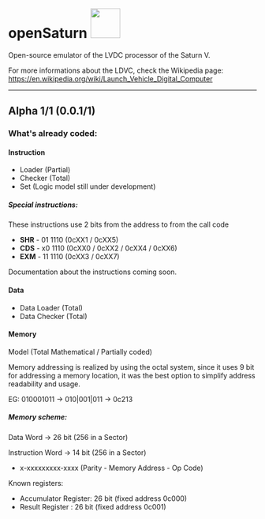 # openSaturn <img src="https://i.ibb.co/H708hk5/square-open-Saturn.png" width="60" height="60">

Open-source emulator of the LVDC processor of the Saturn V.


For more informations about the LDVC, check the Wikipedia page: https://en.wikipedia.org/wiki/Launch_Vehicle_Digital_Computer

---
## Alpha 1/1 (0.0.1/1)

### What's already coded:
  #### Instruction
  * Loader (Partial)
  * Checker (Total)
  * Set (Logic model still under development)
  
  ##### Special instructions:
  These instructions use 2 bits from the address to from the call code
  * **SHR** - 01 1110 (0cXX1 / 0cXX5)
  * **CDS** - x0 1110 (0cXX0 / 0cXX2 / 0cXX4 / 0cXX6)
  * **EXM** - 11 1110 (0cXX3 / 0cXX7)
  
  Documentation about the instructions coming soon.
   
  #### Data
  * Data Loader (Total)
  * Data Checker (Total)

  #### Memory
  Model (Total Mathematical / Partially coded)
  
  Memory addressing is realized by using the octal system, since it uses 9 bit for addressing a memory location, it was the best option to simplify address readability and usage.
  
  EG: 010001011 -> 010|001|011 -> 0c213
  
  ##### Memory scheme:
  
  
  Data Word -> 26 bit (256 in a Sector)
  
  
  Instruction Word -> 14 bit (256 in a Sector)
  
  * x-xxxxxxxxx-xxxx (Parity - Memory Address - Op Code)
  
  Known registers:
  * Accumulator Register: 26 bit (fixed address 0c000)
  * Result Register     : 26 bit (fixed address 0c001)
